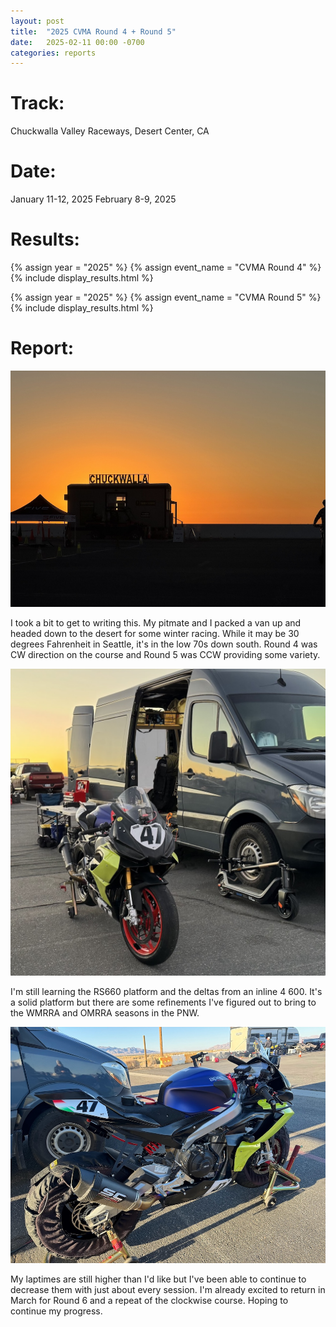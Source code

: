 ```yaml
---
layout: post
title:  "2025 CVMA Round 4 + Round 5"
date:   2025-02-11 00:00 -0700
categories: reports
---
```




# Track:
Chuckwalla Valley Raceways, Desert Center, CA

# Date:
January 11-12, 2025
February 8-9, 2025


# Results:
{% assign year = "2025" %}
{% assign event_name = "CVMA Round 4" %}
{% include display_results.html %}


{% assign year = "2025" %}
{% assign event_name = "CVMA Round 5" %}
{% include display_results.html %}


# Report:

![](/img/race-report-photos/2025/2025-CVMA-R4-Sunset.jpg)

I took a bit to get to writing this. My pitmate and I packed a van up and headed down to the desert for some winter racing. While it may be 30 degrees Fahrenheit in Seattle, it's in the low 70s down south. Round 4 was CW direction on the course and Round 5 was CCW providing some variety.

![](/img/race-report-photos/2025/2025-CVMA-R4-Pit.jpg)

I'm still learning the RS660 platform and the deltas from an inline 4 600. It's a solid platform but there are some refinements I've figured out to bring to the WMRRA and OMRRA seasons in the PNW. 

![](/img/race-report-photos/2025/2025-CVMA-R4-Bike.jpg)

My laptimes are still higher than I'd like but I've been able to continue to decrease them with just about every session. I'm already excited to return in March for Round 6 and a repeat of the clockwise course. Hoping to continue my progress.
